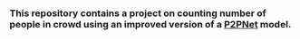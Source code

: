 ### This repository contains a project on counting number of people in crowd using an improved version of a [P2PNet](https://github.com/TencentYoutuResearch/CrowdCounting-P2PNet) model.
